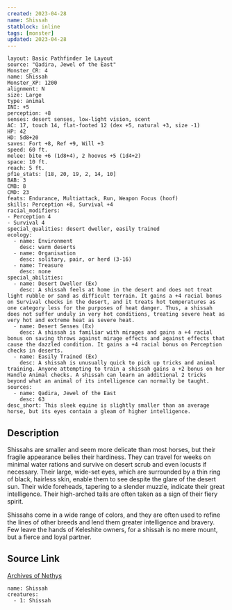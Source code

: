 ```yaml
---
created: 2023-04-28
name: Shissah
statblock: inline
tags: [monster]
updated: 2023-04-28
---
```

```statblock
layout: Basic Pathfinder 1e Layout
source: "Qadira, Jewel of the East"
Monster_CR: 4
name: Shissah
Monster_XP: 1200
alignment: N
size: Large
type: animal
INI: +5
perception: +8
senses: desert senses, low-light vision, scent
AC: 17, touch 14, flat-footed 12 (dex +5, natural +3, size -1)
HP: 42
HD: 5d8+20
saves: Fort +8, Ref +9, Will +3
speed: 60 ft.
melee: bite +6 (1d8+4), 2 hooves +5 (1d4+2)
space: 10 ft.
reach: 5 ft.
pf1e_stats: [18, 20, 19, 2, 14, 10]
BAB: 3
CMB: 8
CMD: 23
feats: Endurance, Multiattack, Run, Weapon Focus (hoof)
skills: Perception +8, Survival +4
racial_modifiers:
- Perception 4
- Survival 4
special_qualities: desert dweller, easily trained
ecology:
  - name: Environment
    desc: warm deserts
  - name: Organisation
    desc: solitary, pair, or herd (3-16)
  - name: Treasure
    desc: none
special_abilities:
  - name: Desert Dweller (Ex)
    desc: A shissah feels at home in the desert and does not treat light rubble or sand as difficult terrain. It gains a +4 racial bonus on Survival checks in the desert, and it treats hot temperatures as one category less for the purposes of heat danger. Thus, a shissah does not suffer unduly in very hot conditions, treating severe heat as very hot and extreme heat as severe heat.
  - name: Desert Senses (Ex)
    desc: A shissah is familiar with mirages and gains a +4 racial bonus on saving throws against mirage effects and against effects that cause the dazzled condition. It gains a +4 racial bonus on Perception checks in deserts.
  - name: Easily Trained (Ex)
    desc: A shissah is unusually quick to pick up tricks and animal training. Anyone attempting to train a shissah gains a +2 bonus on her Handle Animal checks. A shissah can learn an additional 2 tricks beyond what an animal of its intelligence can normally be taught.
sources:
  - name: Qadira, Jewel of the East
    desc: 63
desc_short: This sleek equine is slightly smaller than an average horse, but its eyes contain a gleam of higher intelligence.
```
## Description
Shissahs are smaller and seem more delicate than most horses, but their fragile appearance belies their hardiness. They can travel for weeks on minimal water rations and survive on desert scrub and even locusts if necessary. Their large, wide-set eyes, which are surrounded by a thin ring of black, hairless skin, enable them to see despite the glare of the desert sun. Their wide foreheads, tapering to a slender muzzle, indicate their great intelligence. Their high-arched tails are often taken as a sign of their fiery spirit.

 Shissahs come in a wide range of colors, and they are often used to refine the lines of other breeds and lend them greater intelligence and bravery. Few leave the hands of Keleshite owners, for a shissah is no mere mount, but a fierce and loyal partner.
## Source Link
[Archives of Nethys](https://aonprd.com/MonsterDisplay.aspx?ItemName=Shissah)
```encounter-table
name: Shissah
creatures:
  - 1: Shissah
```

